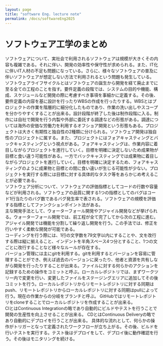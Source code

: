 ```yaml
---
layout: page
title: "software Eng. lecture note"
permalink: /docs/softwareEng2025
---
```

# ソフトウェア工学のまとめ

ソフトウェアについて、実社会で利用されるソフトウェアは規模が大きくその内容も複雑である。それに伴い、開発の効率性や保守性が求められる。また、IT化に伴いIT人材の不足も問題になっている。さらに、様々なソフトウェアの普及に伴いソフトウェアが想定しない方法で利用されるという問題も発生している。  
ソフトウェアライフサイクルとはソフトウェアの誕生から開発を経て廃止までに至る全ての工程のことを指す。要件定義の段階では、システムの目的や機能、構成、スケジュールなど開発の際に考慮すべき事項を事細かに定義する。その後、要件定義の内容を基に設計を行ったりWBSの作成を行ったりする。WBSとはプロジェクトの作業を階層的に細分化したものであり、作業の洗い出しやスコープを分かりやすくすることが出来る。設計段階が終了した後は制作段階に入る。制作には自社で開発を行う内製や外部に委託する調達などの形態がある。調達については海外の安価な労働力を利用するオフショア開発という形態もある。プロジェクトは大きく有期性と独自性の2種類に分けられる。ソフトウェア開発は独自性のプロジェクトに属する。また、プロジェクトにはフォアキャスティングとバックキャスティングという視点がある。フォアキャスティングは、作業内容に着目しながらプロジェクトを進行していく。目標を明確に決定しないため成果物が目標と食い違う可能性がある。一方でバックキャスティングでは成果物に着目しながらプロジェクトを進行していく。目標を明確に決定するため、フォアキャスティングのように成果物と目標との間に食い違いが生じる可能性が少ない。プロジェクトを実行する際には目標に対する具体的なタスク等をあらかじめ考えることが必要である。  
ソフトウェア分析について、ソフトウェアの評価指標としてコードの行数や容量などが利用される。ソフトウェアの品質に関する1つの指標としてのバグはコード1行当たりのバグ数であるバグ発生率で表される。ソフトウェアの規模を評価する指標としてファンクションポイント法がある。  
主な開発手法として、ウォーターフォール開発やアジャイル開発などが挙げられる。ウォーターフォール開発では、前工程が全て完了してから次の工程に進む。アジャイル開発では機能を分割して繰り返し開発を行う。この手法では、修正を行いやすく柔軟な開発が可能である。  
コーディングを行う際には、1行の文字数を79文字以内にすることや、文を改行する際は縦に揃えること、インデントを半角スペース4つ分とすること、1つの文ごとに改行することなど様々なルールが存在する。  
バージョン管理には主にgitを利用する。gitを利用するとバージョンを容易に管理することができ、例えば過去のバージョンに戻ったり、他者と資源を共有しながら開発を行ったりすることが出来る。ファイルに対する何らかのアクションを記録するための操作をコミットと呼ぶ。ローカルレポジトリでは、まずワークツリー内で変更を行い、変更したファイルをステージングエリアに追加してその後コミットを行う。ローカルレポジトリからリモートレポジトリに対する同期はpush、リモートレポジトリからローカルレポジトリに対する同期はpullによって行う。現在の作業からの分岐をブランチと呼ぶ。
GitHubではリモートレポジトリをcloneすることでローカルレポジトリを作成することが出来る。  
CIとはContinuous Integrationの略であり自動的にビルドやテストを行うことで開発の生産性を向上させることが出来る。
CDとはContinuous Deliveryの略であり自動的にデプロイを行うことが出来る。
具体的な流れとして、何らかの操作がトリガーとなって定義されたワークフローが立ち上がる。その後、ビルドを行いテストを実行する。テスト後はデプロイをして、デプロイ後に動作確認を行う。その後はモニタリングを続ける。